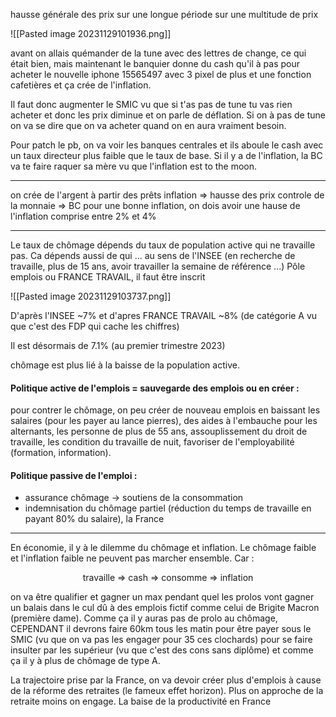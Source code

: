 hausse générale des prix sur une longue période sur une multitude de prix 

![[Pasted image 20231129101936.png]]

avant on allais quémander de la tune avec des lettres de change, ce qui était bien, mais maintenant le banquier donne du cash qu'il à pas pour acheter le nouvelle iphone 15565497 avec 3 pixel de plus et une fonction cafetières et ça crée de l'inflation.

Il faut donc augmenter le SMIC vu que si t'as pas de tune tu vas rien acheter et donc les prix diminue et on parle de déflation. Si on à pas de tune on va se dire que on va acheter quand on en aura vraiment besoin.

Pour patch le pb, on va voir les banques centrales et ils aboule le cash avec un taux directeur plus faible que le taux de base. Si il y a de l'inflation, la BC va te faire raquer sa mère vu que l'inflation est to the moon. 

---
on crée de l'argent à partir des prêts 
inflation => hausse des prix
controle de la monnaie => BC
pour une bonne inflation, on dois avoir une hause de l'inflation comprise entre 2% et 4%

---
Le taux de chômage dépends du taux de population active qui ne travaille pas. Ca dépends aussi de qui ...
au sens de l'INSEE (en recherche de travaille, plus de 15 ans, avoir travailler la semaine de référence ...)
Pôle emplois ou FRANCE TRAVAIL, il faut être inscrit 

![[Pasted image 20231129103737.png]]

D'après l'INSEE ~7% et d'apres FRANCE TRAVAIL ~8% (de catégorie A vu que c'est des FDP qui cache les chiffres)

Il est désormais de 7.1% (au premier trimestre 2023)

chômage est plus lié à la baisse de la population active.

#### Politique active de l'emplois = sauvegarde des emplois ou en créer :

pour contrer le chômage, on peu créer de nouveau emplois en baissant les salaires (pour les payer au lance pierres), des aides à l'embauche pour les alternants, les personne de plus de 55 ans, assouplissement du droit de travaille, les condition du travaille de nuit, favoriser de l'employabilité  (formation, information).

#### Politique passive de l'emploi :

- assurance chômage -> soutiens de la consommation 
- indemnisation du chômage partiel (réduction du temps de travaille en payant 80% du salaire), la France

---
En économie, il y à le dilemme du chômage et inflation. Le chômage faible et l'inflation faible ne peuvent pas marcher ensemble. Car :<br>
<center>travaille => cash => consomme => inflation </center>

on va être qualifier et gagner un max pendant quel les prolos vont gagner un balais dans le cul dû à des emplois fictif comme celui de Brigite Macron (première dame). Comme ça il y auras pas de prolo au chômage, CEPENDANT il devrons faire 60km tous les matin pour être payer sous le SMIC (vu que on va pas les engager pour 35 ces clochards) pour se faire insulter par les supérieur (vu que c'est des cons sans diplôme) et comme ça il y à plus de chômage de type A.


La trajectoire prise par la France, on va devoir créer plus d'emplois à cause de la réforme des retraites (le fameux effet horizon). Plus on approche  de la retraite moins on engage. La baise de la productivité en France

